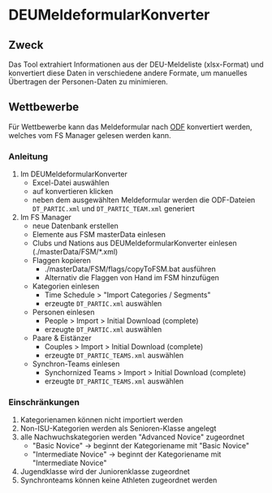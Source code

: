 # DEUMeldeformularKonverter

## Zweck
Das Tool extrahiert Informationen aus der DEU-Meldeliste (xlsx-Format) und konvertiert diese Daten in verschiedene andere Formate, 
um manuelles Übertragen der Personen-Daten zu minimieren.

## Wettbewerbe
Für Wettbewerbe kann das Meldeformular nach [ODF](https://odf.olympictech.org/project.htm) konvertiert werden, 
welches vom FS Manager gelesen werden kann.

### Anleitung
1. Im DEUMeldeformularKonverter
    - Excel-Datei auswählen
    - auf konvertieren klicken
    - neben dem ausgewählten Meldeformular werden die ODF-Dateien `DT_PARTIC.xml` und `DT_PARTIC_TEAM.xml` generiert 
2. Im FS Manager
    - neue Datenbank erstellen
    - Elemente aus FSM masterData einlesen
    - Clubs und Nations aus DEUMeldeformularKonverter einlesen (./masterData/FSM/*.xml)
    - Flaggen kopieren 
        * ./masterData/FSM/flags/copyToFSM.bat ausführen
        * Alternativ die Flaggen von Hand im FSM hinzufügen
    - Kategorien einlesen
        * Time Schedule > "Import Categories / Segments"
        * erzeugte `DT_PARTIC.xml` auswählen
    - Personen einlesen
        * People > Import > Initial Download (complete)
        * erzeugte `DT_PARTIC.xml` auswählen
    - Paare & Eistänzer
        * Couples > Import > Initial Download (complete)
        * erzeugte `DT_PARTIC_TEAMS.xml` auswählen
    - Synchron-Teams einlesen
        * Synchornized Teams > Import > Initial Download (complete)
        * erzeugte `DT_PARTIC_TEAMS.xml` auswählen
 
### Einschränkungen
1. Kategorienamen können nicht importiert werden
2. Non-ISU-Kategorien werden als Senioren-Klasse angelegt
3. alle Nachwuchskategorien werden "Advanced Novice" zugeordnet
    - "Basic Novice" -> beginnt der Kategoriename mit "Basic Novice"
    - "Intermediate Novice" -> beginnt der Kategoriename mit "Intermediate Novice"
4. Jugendklasse wird der Juniorenklasse zugeordnet
5. Synchronteams können keine Athleten zugeordnet werden
